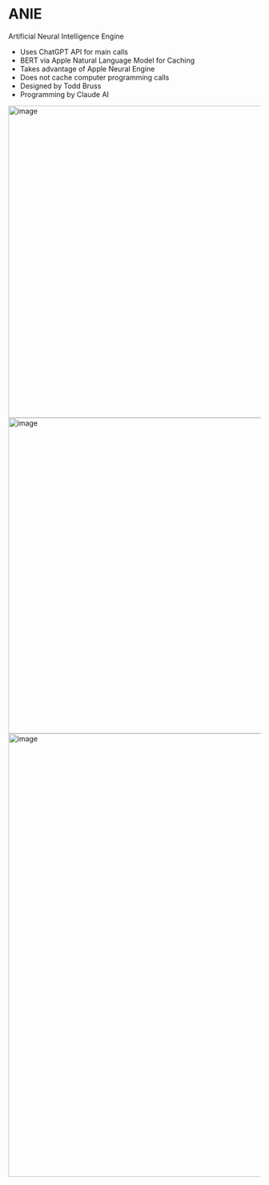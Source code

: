 # ANIE
 Artificial Neural Intelligence Engine

- Uses ChatGPT API for main calls
- BERT via Apple Natural Language Model for Caching
- Takes advantage of Apple Neural Engine
- Does not cache computer programming calls
- Designed by Todd Bruss
- Programming by Claude AI

<img width="622" alt="image" src="https://github.com/user-attachments/assets/607c1423-2b42-4cf5-9845-5da3657f18c1" />
<img width="629" alt="image" src="https://github.com/user-attachments/assets/30ef5139-cbc7-4e5a-b410-257d0d962e00" />
<img width="884" alt="image" src="https://github.com/user-attachments/assets/0dcea8a0-5512-499e-9171-cd6a8e2f2474" />







